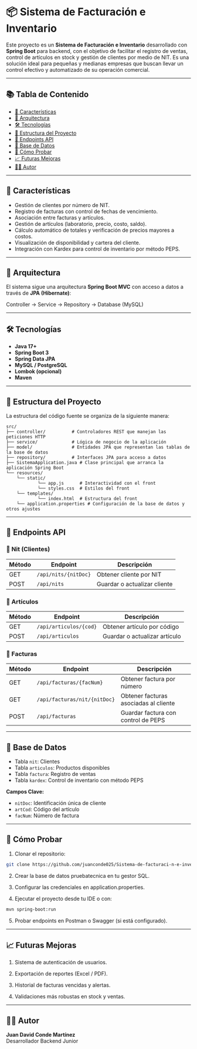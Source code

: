 # 📦 Sistema de Facturación e Inventario

Este proyecto es un **Sistema de Facturación e Inventario** desarrollado con **Spring Boot** para backend, con el objetivo de facilitar el registro de ventas, control de artículos en stock y gestión de clientes por medio de NIT. Es una solución ideal para pequeñas y medianas empresas que buscan llevar un control efectivo y automatizado de su operación comercial.

---

## 📚 Tabla de Contenido

- [🚀 Características](#-características)
- [🧱 Arquitectura](#-arquitectura)
- [🛠️ Tecnologías](#️-tecnologías)
- [📂 Estructura del Proyecto](#-estructura-del-proyecto)
- [🔁 Endpoints API](#-endpoints-api)
- [💾 Base de Datos](#-base-de-datos)
- [🧪 Cómo Probar](#-cómo-probar)
- [📈 Futuras Mejoras](#-futuras-mejoras)
- [🧑‍💻 Autor](#-autor)

---

## 🚀 Características

- Gestión de clientes por número de NIT.
- Registro de facturas con control de fechas de vencimiento.
- Asociación entre facturas y artículos.
- Gestión de artículos (laboratorio, precio, costo, saldo).
- Cálculo automático de totales y verificación de precios mayores a costos.
- Visualización de disponibilidad y cartera del cliente.
- Integración con Kardex para control de inventario por método PEPS.

---

## 🧱 Arquitectura

El sistema sigue una arquitectura **Spring Boot MVC** con acceso a datos a través de **JPA (Hibernate)**:

Controller → Service → Repository → Database (MySQL)


---

## 🛠️ Tecnologías

- **Java 17+**
- **Spring Boot 3**
- **Spring Data JPA**
- **MySQL / PostgreSQL**
- **Lombok (opcional)**
- **Maven**

---

## 📂 Estructura del Proyecto

La estructura del código fuente se organiza de la siguiente manera:

```
src/
├── controller/          # Controladores REST que manejan las peticiones HTTP
├── service/             # Lógica de negocio de la aplicación
├── model/               # Entidades JPA que representan las tablas de la base de datos
├── repository/          # Interfaces JPA para acceso a datos
├── SistemaApplication.java # Clase principal que arranca la aplicación Spring Boot
└── resources/
    └── static/
            └── app.js      # Interactividad con el front
            └── styles.css  # Estilos del front
    └── templates/
            └── index.html  # Estructura del front
    └── application.properties # Configuración de la base de datos y otros ajustes
```

---

## 🔁 Endpoints API

### 🔹 Nit (Clientes)
| Método | Endpoint              | Descripción                       |
|--------|------------------------|-----------------------------------|
| GET    | `/api/nits/{nitDoc}`   | Obtener cliente por NIT           |
| POST   | `/api/nits`            | Guardar o actualizar cliente      |

### 🔹 Artículos
| Método | Endpoint              | Descripción                        |
|--------|------------------------|------------------------------------|
| GET    | `/api/articulos/{cod}` | Obtener artículo por código        |
| POST   | `/api/articulos`       | Guardar o actualizar artículo      |

### 🔹 Facturas
| Método | Endpoint                      | Descripción                             |
|--------|-------------------------------|-----------------------------------------|
| GET    | `/api/facturas/{facNum}`      | Obtener factura por número              |
| GET    | `/api/facturas/nit/{nitDoc}`  | Obtener facturas asociadas al cliente   |
| POST   | `/api/facturas`               | Guardar factura con control de PEPS     |

---

## 💾 Base de Datos

- Tabla `nit`: Clientes
- Tabla `articulos`: Productos disponibles
- Tabla `factura`: Registro de ventas
- Tabla `kardex`: Control de inventario con método PEPS

**Campos Clave:**
- `nitDoc`: Identificación única de cliente
- `artCod`: Código del artículo
- `facNum`: Número de factura

---

## 🧪 Cómo Probar

1. Clonar el repositorio:
```bash
git clone https://github.com/juanconde025/Sistema-de-facturaci-n-e-inventario.git
```
2. Crear la base de datos pruebatecnica en tu gestor SQL.

3. Configurar las credenciales en application.properties.

4. Ejecutar el proyecto desde tu IDE o con:
```bash
mvn spring-boot:run
```

5. Probar endpoints en Postman o Swagger (si está configurado).

---

## 📈 Futuras Mejoras

1. Sistema de autenticación de usuarios.

2. Exportación de reportes (Excel / PDF).

3. Historial de facturas vencidas y alertas.

4. Validaciones más robustas en stock y ventas.

---

## 🧑‍💻 Autor

**Juan David Conde Martínez**  
Desarrollador Backend Junior  

